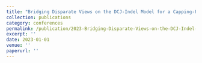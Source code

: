 ```yaml
---
title: "Bridging Disparate Views on the DCJ-Indel Model for a Capping-Free Solution to the Natural Distance Problem"
collection: publications
category: conferences
permalink: /publication/2023-Bridging-Disparate-Views-on-the-DCJ-Indel-Model-for-a-Capping-Free-Solution-to-the-Natural-Distance-Problem
excerpt: ''
date: 2023-01-01
venue: ''
paperurl: ''
---
```



